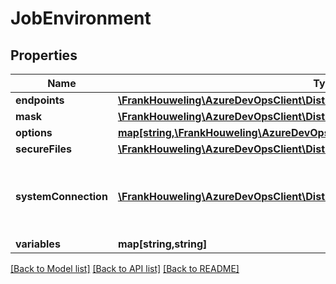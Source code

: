 # JobEnvironment

## Properties
Name | Type | Description | Notes
------------ | ------------- | ------------- | -------------
**endpoints** | [**\FrankHouweling\AzureDevOpsClient\DistributedTask\Model\ServiceEndpoint[]**](ServiceEndpoint.md) |  | [optional] 
**mask** | [**\FrankHouweling\AzureDevOpsClient\DistributedTask\Model\MaskHint[]**](MaskHint.md) |  | [optional] 
**options** | [**map[string,\FrankHouweling\AzureDevOpsClient\DistributedTask\Model\JobOption]**](JobOption.md) |  | [optional] 
**secureFiles** | [**\FrankHouweling\AzureDevOpsClient\DistributedTask\Model\SecureFile[]**](SecureFile.md) |  | [optional] 
**systemConnection** | [**\FrankHouweling\AzureDevOpsClient\DistributedTask\Model\ServiceEndpoint**](ServiceEndpoint.md) | Gets or sets the endpoint used for communicating back to the calling service. | [optional] 
**variables** | **map[string,string]** |  | [optional] 

[[Back to Model list]](../README.md#documentation-for-models) [[Back to API list]](../README.md#documentation-for-api-endpoints) [[Back to README]](../README.md)


